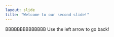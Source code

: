 ```yaml
---
layout: slide
title: "Welcome to our second slide!"
---
```

BBBBBBBBBBBBBB
Use the left arrow to go back!
